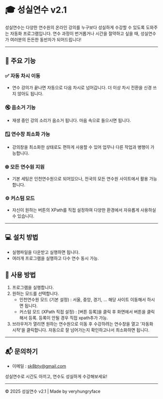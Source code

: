 # 🎓 성실연수 v2.1

성실연수는 다양한 연수원의 온라인 강의를 누구보다 성실하게 수강할 수 있도록 도와주는 자동화 프로그램입니다. 연수 과정이 번거롭거나 시간을 절약하고 싶을 때, 성실연수가 여러분의 든든한 동반자가 되어드립니다!

---

## 🚀 주요 기능

### ✅ 자동 차시 이동
- 연수 강의가 끝나면 자동으로 다음 차시로 넘어갑니다. 더 이상 차시 전환을 신경 쓰지 않아도 됩니다.

### 🔇 음소거 기능
- 재생 중인 강의 소리가 음소거 됩니다. 마음 속으로 들으시면 됩니다.

### 🪟 연수창 최소화 가능
- 강의창을 최소화한 상태로도 편하게 사용할 수 있어 업무나 다른 작업과 병행이 가능합니다.

### 🌐 모든 연수원 지원
- 기본 세팅은 인천연수원으로 되어있으나, 전국의 모든 연수원 사이트에서 활용 가능합니다.

### ⚙️ 커스텀 모드
- 자신이 원하는 버튼의 XPath를 직접 설정하여 다양한 환경에서 자유롭게 사용하실 수 있습니다.
  
---

## 💻 설치 방법
- 실행파일을 다운받고 실행하면 됩니다.
- 여러개 프로그램을 실행하고 다수 연수 동시 가능.

## 🎯 사용 방법

1. 프로그램을 실행합니다.
2. 원하는 모드를 선택합니다.
   - 인천연수원 모드 (기본 설정) : 서울, 중앙, 경기, ... 해당 사이트 이동해서 하시면 됩니다.
   - 커스텀 모드 (XPath 직접 설정) : [버튼 등록]을 클릭 후 화면에서 버튼을 클릭해서 등록. 등록이 안될 경우 직접 xpath추가 가능.
3. 브라우저가 열리면 원하는 연수원으로 이동 후 수강하려는 연수창을 열고 '자동화 시작'을 클릭합니다. 자동으로 잘 넘어가는지 확인하고나서 최소화하면 됩니다.

---

## 📬 문의하기

- 이메일 : [sk8bty@gmail.com](mailto:sk8bty@gmail.com)

성실연수로 시간도 아끼고, 연수도 성실하게 수강해보세요!

---

© 2025 성실연수 v2.1 | Made by veryhungryface

